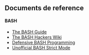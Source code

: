 ## Documents de reference

#### BASH

* [The BASH Guide](http://guide.bash.academy/)
* [The BASH Hackers Wiki](http://wiki.bash-hackers.org/)
* [Defensive BASH Programming](http://www.kfirlavi.com/blog/2012/11/14/defensive-bash-programming)
* [Unofficial BASH Strict Mode](http://redsymbol.net/articles/unofficial-bash-strict-mode/)
